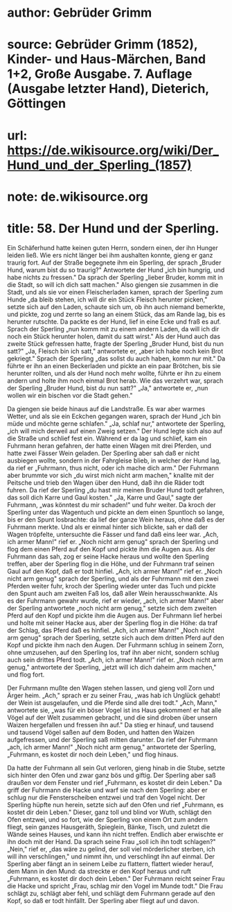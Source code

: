 # author: Gebrüder Grimm
# source: Gebrüder Grimm (1852), Kinder- und Haus-Märchen, Band 1+2, Große Ausgabe. 7. Auflage (Ausgabe letzter Hand), Dieterich, Göttingen
# url: https://de.wikisource.org/wiki/Der_Hund_und_der_Sperling_(1857)
# note: de.wikisource.org
# title: 58. Der Hund und der Sperling.

Ein Schäferhund hatte keinen guten Herrn, sondern einen, der ihn Hunger leiden ließ. Wie ers nicht länger bei ihm aushalten konnte, gieng er ganz traurig fort. Auf der Straße begegnete ihm ein Sperling, der sprach „Bruder Hund, warum bist du so traurig?" Antwortete der Hund „ich bin hungrig, und habe nichts zu fressen." Da sprach der Sperling „lieber Bruder, komm mit in die Stadt, so will ich dich satt machen." Also giengen sie zusammen in die Stadt, und als sie vor einen Fleischerladen kamen, sprach der Sperling zum Hunde „da bleib stehen, ich will dir ein Stück Fleisch herunter picken," setzte sich auf den Laden, schaute sich um, ob ihn auch niemand bemerkte, und pickte, zog und zerrte so lang an einem Stück, das am Rande lag, bis es herunter rutschte. Da packte es der Hund, lief in eine Ecke und fraß es auf. Sprach der Sperling „nun komm mit zu einem andern Laden, da will ich dir noch ein Stück herunter holen, damit du satt wirst." Als der Hund auch das zweite Stück gefressen hatte, fragte der Sperling „Bruder Hund, bist du nun satt?" „Ja, Fleisch bin ich satt," antwortete er, „aber ich habe noch kein Brot gekriegt." Sprach der Sperling „das sollst du auch haben, komm nur mit." Da führte er ihn an einen Beckerladen und pickte an ein paar Brötchen, bis sie herunter rollten, und als der Hund noch mehr wollte, führte er ihn zu einem andern und holte ihm noch einmal Brot herab. Wie das verzehrt war, sprach der Sperling „Bruder Hund, bist du nun satt?" „Ja," antwortete er, „nun wollen wir ein bischen vor die Stadt gehen." 

  Da giengen sie beide hinaus auf die Landstraße. Es war aber warmes Wetter, und als sie ein Eckchen gegangen waren, sprach der Hund „ich bin müde und möchte gerne schlafen." „Ja, schlaf nur," antwortete der Sperling, „ich will mich derweil auf einen Zweig setzen." Der Hund legte sich also auf die Straße und schlief fest ein. Während er da lag und schlief, kam ein Fuhrmann heran gefahren, der hatte einen Wagen mit drei Pferden, und hatte zwei Fässer Wein geladen. Der Sperling aber sah daß er nicht ausbiegen wollte, sondern in der Fahrgleise blieb, in welcher der Hund lag, da rief er „Fuhrmann, thus nicht, oder ich mache dich arm." Der Fuhrmann aber brummte vor sich „du wirst mich nicht arm machen," knallte mit der Peitsche und trieb den Wagen über den Hund, daß ihn die Räder todt fuhren. Da rief der Sperling „du hast mir meinen Bruder Hund todt gefahren, das soll dich Karre und Gaul kosten." „Ja, Karre und Gaul," sagte der Fuhrmann, „was könntest du mir schaden!" und fuhr weiter. Da kroch der Sperling unter das Wagentuch und pickte an dem einen Spuntloch so lange, bis er den Spunt losbrachte: da lief der ganze Wein heraus, ohne daß es der Fuhrmann merkte. Und als er einmal hinter sich blickte, sah er daß der Wagen tröpfelte, untersuchte die Fässer und fand daß eins leer war. „Ach, ich armer Mann!" rief er. „Noch nicht arm genug" sprach der Sperling und flog dem einen Pferd auf den Kopf und pickte ihm die Augen aus. Als der Fuhrmann das sah, zog er seine Hacke heraus und wollte den Sperling treffen, aber der Sperling flog in die Höhe, und der Fuhrmann traf seinen Gaul auf den Kopf, daß er todt hinfiel. „Ach, ich armer Mann!" rief er. „Noch nicht arm genug" sprach der Sperling, und als der Fuhrmann mit den zwei Pferden weiter fuhr, kroch der Sperling wieder unter das Tuch und pickte den Spunt auch am zweiten Faß los, daß aller Wein herausschwankte. Als es der Fuhrmann gewahr wurde, rief er wieder, „ach, ich  armer Mann!" aber der Sperling antwortete „noch nicht arm genug," setzte sich dem zweiten Pferd auf den Kopf und pickte ihm die Augen aus. Der Fuhrmann lief herbei und holte mit seiner Hacke aus, aber der Sperling flog in die Höhe: da traf der Schlag, das Pferd daß es hinfiel. „Ach, ich armer Mann!" „Noch nicht arm genug" sprach der Sperling, setzte sich auch dem dritten Pferd auf den Kopf und pickte ihm nach den Augen. Der Fuhrmann schlug in seinem Zorn, ohne umzusehen, auf den Sperling los, traf ihn aber nicht, sondern schlug auch sein drittes Pferd todt. „Ach, ich armer Mann!" rief er. „Noch nicht arm genug," antwortete der Sperling, „jetzt will ich dich daheim arm machen," und flog fort. 

Der Fuhrmann mußte den Wagen stehen lassen, und gieng voll Zorn und Ärger heim. „Ach," sprach er zu seiner Frau, „was hab ich Unglück gehabt! der Wein ist ausgelaufen, und die Pferde sind alle drei todt." „Ach, Mann," antwortete sie, „was für ein böser Vogel ist ins Haus gekommen! er hat alle Vögel auf der Welt zusammen gebracht, und die sind droben über unsern Waizen hergefallen und fressen ihn auf." Da stieg er hinauf, und tausend und tausend Vögel saßen auf dem Boden, und hatten den Waizen aufgefressen, und der Sperling saß mitten darunter. Da rief der Fuhrmann „ach, ich armer Mann!" „Noch nicht arm genug," antwortete der Sperling, „Fuhrmann, es kostet dir noch dein Leben," und flog hinaus. 

Da hatte der Fuhrmann all sein Gut verloren, gieng hinab in die Stube, setzte sich hinter den Ofen und zwar ganz bös und giftig. Der Sperling aber saß draußen vor dem Fenster und rief „Fuhrmann, es kostet dir dein Leben." Da griff der Fuhrmann die Hacke und warf sie nach dem Sperling: aber er schlug nur die Fensterscheiben entzwei und traf den Vogel nicht. Der Sperling hüpfte nun herein, setzte sich auf den Ofen und rief „Fuhrmann, es kostet dir dein Leben." Dieser, ganz toll und blind vor Wuth,  schlägt den Ofen entzwei, und so fort, wie der Sperling von einem Ort zum andern fliegt, sein ganzes Hausgeräth, Spieglein, Bänke, Tisch, und zuletzt die Wände seines Hauses, und kann ihn nicht treffen. Endlich aber erwischte er ihn doch mit der Hand. Da sprach seine Frau „soll ich ihn todt schlagen?" „Nein," rief er, „das wäre zu gelind, der soll viel mörderlicher sterben, ich will ihn verschlingen," und nimmt ihn, und verschlingt ihn auf einmal. Der Sperling aber fängt an in seinem Leibe zu flattern, flattert wieder herauf, dem Mann in den Mund: da streckte er den Kopf heraus und ruft „Fuhrmann, es kostet dir doch dein Leben." Der Fuhrmann reicht seiner Frau die Hacke und spricht „Frau, schlag mir den Vogel im Munde todt." Die Frau schlägt zu, schlägt aber fehl, und schlägt dem Fuhrmann gerade auf den Kopf, so daß er todt hinfällt. Der Sperling aber fliegt auf und davon. 

